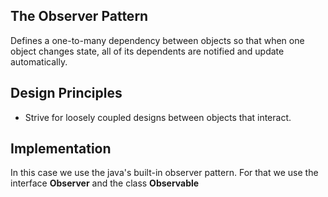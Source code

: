 ## The Observer Pattern

Defines a one-to-many dependency between objects so that when one object changes state, all of its dependents are notified and update automatically.

## Design Principles

* Strive for loosely coupled designs between objects that interact.

## Implementation
In this case we use the java's built-in observer pattern. For that we use the interface **Observer** and the class **Observable**